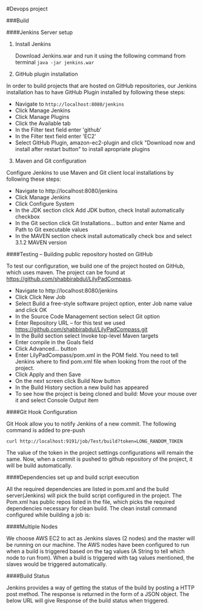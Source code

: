 #Devops project 

###Build

####Jenkins Server setup 

1. Install Jenkins
   
   Download Jenkins.war and run it using the following command from terminal
   `java -jar jenkins.war  `

2. GitHub plugin installation

  In order to build projects that are hosted on GitHub repositories, our Jenkins installation has to have GitHub Plugin installed by following these steps:

  - Navigate to `http://localhost:8080/jenkins`
  - Click Manage Jenkins
  - Click Manage Plugins
  - Click the Available tab
  - In the Filter text field enter 'github'
  - In the Filter text field enter 'EC2'
  - Select GitHub Plugin, amazon-ec2-plugin and click "Download now and install after restart button" to install apropriate plugins

3. Maven and Git configuration

  Configure Jenkins to use Maven and Git client local installations by following these steps:

  - Navigate to http://localhost:8080/jenkins
  - Click Manage Jenkins
  - Click Configure System
  - In the JDK section click Add JDK button, check Install automatically checkbox 
  - In the Git section click Git Installations... button and enter Name and Path to Git executable values
  - In the MAVEN section check install automatically check box and select 3.1.2 MAVEN version
 
####Testing – Building public repository hosted on GitHub

  To test our configuration, we build one of the project hosted on GitHub, which uses maven. The project can be found at
  https://github.com/shabbirabdul/LilyPadCompass. 
  
  - Navigate to http://localhost:8080/jenkins
  - Click Click New Job
  - Select Build a free-style software project option, enter Job name value and click OK
  - In the Source Code Management section select Git option
  - Enter Repository URL – for this test we used https://github.com/shabbirabdul/LilyPadCompass.git
  - In the Build section select Invoke top-level Maven targets
  - Enter compile in the Goals field
  - Click Advanced... button
  - Enter LilyPadCompass/pom.xml in the POM field. You need to tell Jenkins where to find pom.xml file when looking from the root of the project.
  - Click Apply and then Save
  - On the next screen click Build Now button
  - In the Build History section a new build has appeared
  - To see how the project is being cloned and build: Move your mouse over it and select Console Output item

####Git Hook Configuration

   Git Hook allow you to notify Jenkins of a new commit. The following command is added to pre-push 
   
   `curl http://localhost:9191/job/Test/build?token=LONG_RANDOM_TOKEN`
   
   The value of the token in the project settings configurations will remain the same.
   Now, when a commit is pushed to github repository of the project, it will be build automatically.

####Dependencies set up and build script execution

   All the required dependencies are listed in pom.xml and the build server(Jenkins) will pick the build script configured in the project. The Pom.xml has public repos listed in the file, which picks the required dependencies necessary for clean build. The clean install command configured while building a job is:  

####Multiple Nodes
   
   We choose AWS EC2 to act as Jenkins slaves (2 nodes) and the master will be running on our machine. The AWS nodes have been configured to run when a build is triggered based on the tag values (A String to tell which node to run from). When a build is triggered with tag values mentioned, the slaves would be triggered automatically. 

####Build Status

   Jenkins provides a way of getting the status of the build by posting a HTTP post method. The response is returned in the form of a JSON object. 
   The below URL will give Response of the build status when triggered.
   
